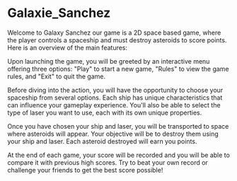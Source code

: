 # Galaxie_Sanchez
Welcome to Galaxy Sanchez our game is a 2D space based game, where the player controls a spaceship and must destroy asteroids to score points. Here is an overview of the main features:

Upon launching the game, you will be greeted by an interactive menu offering three options: "Play" to start a new game, "Rules" to view the game rules, and "Exit" to quit the game.

Before diving into the action, you will have the opportunity to choose your spaceship from several options. Each ship has unique characteristics that can influence your gameplay experience. You'll also be able to select the type of laser you want to use, each with its own unique properties.

Once you have chosen your ship and laser, you will be transported to space where asteroids will appear. Your objective will be to destroy them using your ship and laser. Each asteroid destroyed will earn you points.

At the end of each game, your score will be recorded and you will be able to compare it with previous high scores. Try to beat your own record or challenge your friends to get the best score possible!

